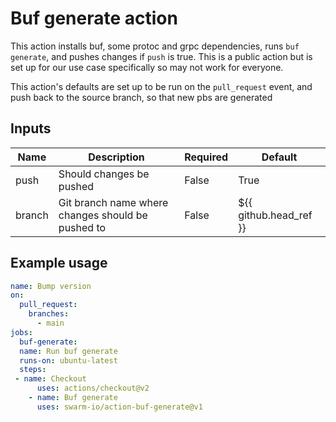 # Buf generate action
This action installs buf, some protoc and grpc dependencies, runs `buf generate`, and pushes changes if `push` is true. This is a public action but is set up for our use case specifically so may not work for everyone.

This action's defaults are set up to be run on the `pull_request` event, and push back to the source branch, so that new pbs are generated

## Inputs

| Name | Description | Required | Default |  
| - | - | - | - |
| push | Should changes be pushed | False | True |
| branch | Git branch name where changes should be pushed to | False | ${{ github.head_ref }} |


## Example usage

```yaml  
name: Bump version  
on:  
  pull_request:  
    branches:  
      - main  
jobs:  
  buf-generate:  
  name: Run buf generate  
  runs-on: ubuntu-latest  
  steps:  
 - name: Checkout  
      uses: actions/checkout@v2  
    - name: Buf generate  
      uses: swarm-io/action-buf-generate@v1
```
